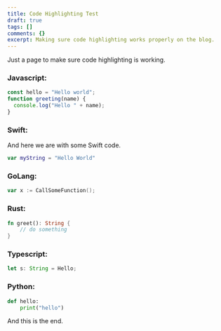 ```yaml
---
title: Code Highlighting Test
draft: true
tags: []
comments: {}
excerpt: Making sure code highlighting works properly on the blog.
---
```

Just a page to make sure code highlighting is working.

### Javascript:

```Javascript
const hello = "Hello world";
function greeting(name) {
  console.log("Hello " + name);
}
```

### Swift:

And here we are with some Swift code.

```swift
var myString = "Hello World"
```

### GoLang:

```go
var x := CallSomeFunction();
```

### Rust:

```rust
fn greet(): String {
    // do something
}
```

### Typescript:

```typescript
let s: String = Hello;
```

### Python:

```python
def hello:
    print("hello")
```



And this is the end.

